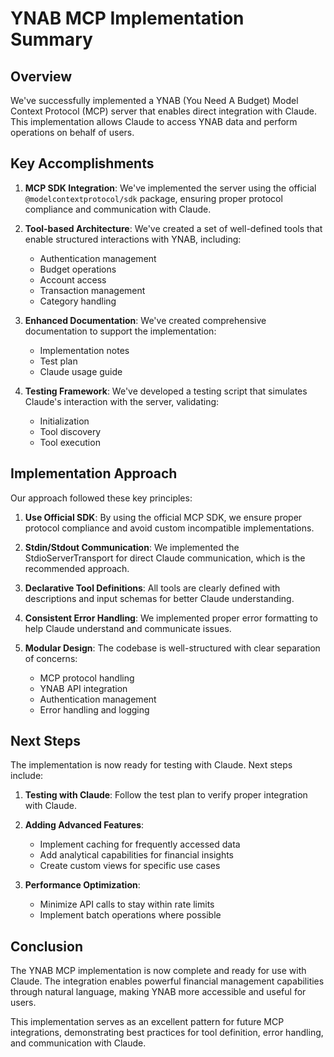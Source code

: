 # YNAB MCP Implementation Summary

## Overview

We've successfully implemented a YNAB (You Need A Budget) Model Context Protocol (MCP) server that enables direct integration with Claude. This implementation allows Claude to access YNAB data and perform operations on behalf of users.

## Key Accomplishments

1. **MCP SDK Integration**: We've implemented the server using the official `@modelcontextprotocol/sdk` package, ensuring proper protocol compliance and communication with Claude.

2. **Tool-based Architecture**: We've created a set of well-defined tools that enable structured interactions with YNAB, including:
   - Authentication management
   - Budget operations
   - Account access
   - Transaction management
   - Category handling

3. **Enhanced Documentation**: We've created comprehensive documentation to support the implementation:
   - Implementation notes
   - Test plan
   - Claude usage guide

4. **Testing Framework**: We've developed a testing script that simulates Claude's interaction with the server, validating:
   - Initialization
   - Tool discovery
   - Tool execution

## Implementation Approach

Our approach followed these key principles:

1. **Use Official SDK**: By using the official MCP SDK, we ensure proper protocol compliance and avoid custom incompatible implementations.

2. **Stdin/Stdout Communication**: We implemented the StdioServerTransport for direct Claude communication, which is the recommended approach.

3. **Declarative Tool Definitions**: All tools are clearly defined with descriptions and input schemas for better Claude understanding.

4. **Consistent Error Handling**: We implemented proper error formatting to help Claude understand and communicate issues.

5. **Modular Design**: The codebase is well-structured with clear separation of concerns:
   - MCP protocol handling
   - YNAB API integration
   - Authentication management
   - Error handling and logging

## Next Steps

The implementation is now ready for testing with Claude. Next steps include:

1. **Testing with Claude**: Follow the test plan to verify proper integration with Claude.

2. **Adding Advanced Features**:
   - Implement caching for frequently accessed data
   - Add analytical capabilities for financial insights
   - Create custom views for specific use cases

3. **Performance Optimization**:
   - Minimize API calls to stay within rate limits
   - Implement batch operations where possible

## Conclusion

The YNAB MCP implementation is now complete and ready for use with Claude. The integration enables powerful financial management capabilities through natural language, making YNAB more accessible and useful for users.

This implementation serves as an excellent pattern for future MCP integrations, demonstrating best practices for tool definition, error handling, and communication with Claude.